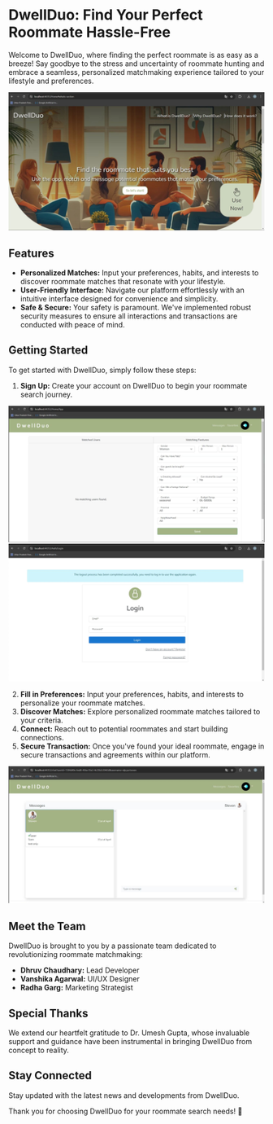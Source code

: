 # DwellDuo: Find Your Perfect Roommate Hassle-Free

Welcome to DwellDuo, where finding the perfect roommate is as easy as a breeze! Say goodbye to the stress and uncertainty of roommate hunting and embrace a seamless, personalized matchmaking experience tailored to your lifestyle and preferences.

![Welcome Image](/vis/a.jpeg)

## Features

- **Personalized Matches:** Input your preferences, habits, and interests to discover roommate matches that resonate with your lifestyle.
- **User-Friendly Interface:** Navigate our platform effortlessly with an intuitive interface designed for convenience and simplicity.
- **Safe & Secure:** Your safety is paramount. We've implemented robust security measures to ensure all interactions and transactions are conducted with peace of mind.

## Getting Started

To get started with DwellDuo, simply follow these steps:

1. **Sign Up:** Create your account on DwellDuo to begin your roommate search journey.

![Registration](/vis/b.jpeg)
![Login](/vis/c.jpeg)

2. **Fill in Preferences:** Input your preferences, habits, and interests to personalize your roommate matches.
3. **Discover Matches:** Explore personalized roommate matches tailored to your criteria.
4. **Connect:** Reach out to potential roommates and start building connections.
5. **Secure Transaction:** Once you've found your ideal roommate, engage in secure transactions and agreements within our platform.

![demo](/vis/d.jpeg)

## Meet the Team

DwellDuo is brought to you by a passionate team dedicated to revolutionizing roommate matchmaking:

- **Dhruv Chaudhary:** Lead Developer
- **Vanshika Agarwal:** UI/UX Designer
- **Radha Garg:** Marketing Strategist

## Special Thanks

We extend our heartfelt gratitude to Dr. Umesh Gupta, whose invaluable support and guidance have been instrumental in bringing DwellDuo from concept to reality.


## Stay Connected

Stay updated with the latest news and developments from DwellDuo.

Thank you for choosing DwellDuo for your roommate search needs! 🚀
